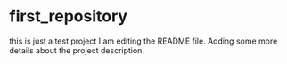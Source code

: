 # first_repository
this is just a test project
I am editing the README file. Adding some more details about the project description.
